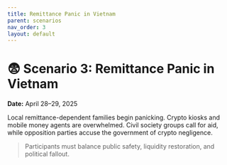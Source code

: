 ```yaml
---
title: Remittance Panic in Vietnam
parent: scenarios
nav_order: 3
layout: default
---
```


# 😨 Scenario 3: Remittance Panic in Vietnam

**Date:** April 28–29, 2025

Local remittance-dependent families begin panicking. Crypto kiosks and mobile money agents are overwhelmed. Civil society groups call for aid, while opposition parties accuse the government of crypto negligence.

> Participants must balance public safety, liquidity restoration, and political fallout.
